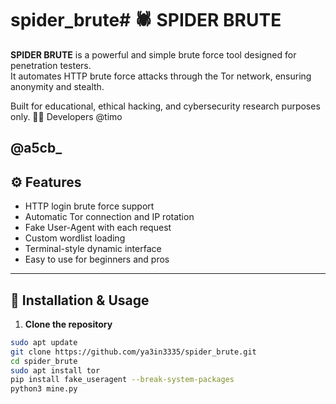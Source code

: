 # spider_brute# 🕷️ SPIDER BRUTE

**SPIDER BRUTE** is a powerful and simple brute force tool designed for penetration testers.  
It automates HTTP brute force attacks through the Tor network, ensuring anonymity and stealth.

Built for educational, ethical hacking, and cybersecurity research purposes only.
👨‍💻 Developers
@timo

@a5cb_
---

## ⚙️ Features

- HTTP login brute force support
- Automatic Tor connection and IP rotation
- Fake User-Agent with each request
- Custom wordlist loading
- Terminal-style dynamic interface
- Easy to use for beginners and pros

---

## 🚀 Installation & Usage

1. **Clone the repository**
```bash
sudo apt update
git clone https://github.com/ya3in3335/spider_brute.git
cd spider_brute
sudo apt install tor
pip install fake_useragent --break-system-packages
python3 mine.py

